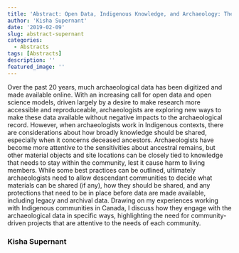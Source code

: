 ```yaml
---
title: 'Abstract: Open Data, Indigenous Knowledge, and Archaeology: The need for community-driven open data projects'
author: 'Kisha Supernant'
date: '2019-02-09'
slug: abstract-supernant
categories:
  - Abstracts
tags: [Abstracts]
description: ''
featured_image: ''
---
```



Over the past 20 years, much archaeological data has been digitized and made available online. With an increasing call for open data and open science models, driven largely by a desire to make research more accessible and reproduceable, archaeologists are exploring new ways to make these data available without negative impacts to the archaeological record. However, when archaeologists work in Indigenous contexts, there are considerations about how broadly knowledge should be shared, especially when it concerns deceased ancestors. Archaeologists have become more attentive to the sensitivities about ancestral remains, but other material objects and site locations can be closely tied to knowledge that needs to stay within the community, lest it cause harm to living members. While some best practices can be outlined, ultimately archaeologists need to allow descendant communities to decide what materials can be shared (if any), how they should be shared, and any protections that need to be in place before data are made available, including legacy and archival data. Drawing on my experiences working with  Indigenous communities in Canada, I discuss how they engage with the archaeological data in specific ways, highlighting the need for community-driven projects that are attentive to the needs of each community.

### Kisha Supernant